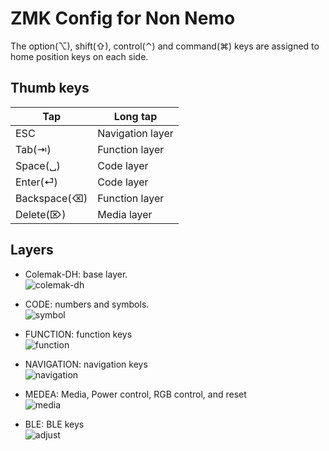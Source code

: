 # ZMK Config for Non Nemo

The option(⌥), shift(⇧), control(⌃) and command(⌘) keys are assigned to home position keys on each side.

## Thumb keys

| Tap         |  Long tap        |
| ---         |  ---             |
| ESC         |  Navigation layer|
| Tab(⇥)      |  Function layer  |
| Space(␣)    |  Code layer      |
| Enter(⏎)    |  Code layer      |
| Backspace(⌫)|  Function layer  |
| Delete(⌦)   |  Media layer     |

## Layers
- Colemak-DH: base layer.<br>
  ![colemak-dh](https://imgur.com/7lOnT6x.png)

- CODE: numbers and symbols.<br>
  ![symbol](https://imgur.com/VEZsh6N.png)

- FUNCTION: function keys<br>
  ![function](https://imgur.com/p8XUaVo.png)

- NAVIGATION: navigation keys<br>
  ![navigation](https://imgur.com/uZYmUjA.png)

- MEDEA: Media, Power control, RGB control, and reset<br>
  ![media](https://imgur.com/2rCen1l.png)

- BLE: BLE keys<br>
  ![adjust](https://imgur.com/vEmZpg2.png)
